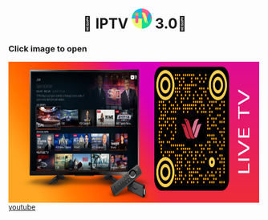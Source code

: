 
<h1 align='center'>🌟 IPTV <a href="https://github.com/webkokri/iptv"><img src="/img/favicon_round.png" width="40" height="40"></a> 3.0🌟</h1>


###       Click image to open

[<img align="left" alt="IPTV" width="500px" height="281px" src="img/livetv.png" />][youtube]

[youtube]: https://github.com/webkokri/iptv


[youtube]



